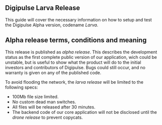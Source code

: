 Digipulse Larva Release
-----------------------
This guide will cover the necessary information on how to setup and test the Digipulse Alpha version, codename *Larva*.


Alpha release terms, conditions and meaning
-------------------------------------------
This release is published as *alpha release*. This describes the development status as the first complete public version of our application, wich could be unstable, but is useful to show what the product will do to the initial investors and contributors of Digipulse. Bugs could still occur, and no warranty is given on any of the published code.

To avoid flooding the network, the *larva release* will be limited to the following specs:

  - 100Mb file size limited.
  - No custom dead man switches.
  - All files will be released after 30 minutes.
  - The backend code of our core application will not be disclosed until the *drone release* to prevent copycats.
